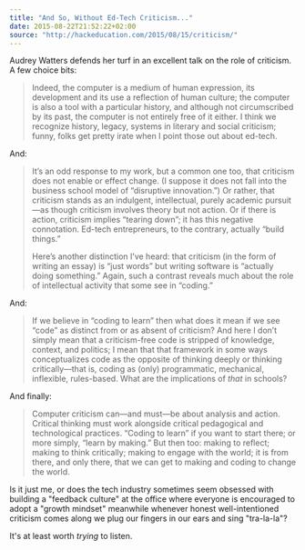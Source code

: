 ```yaml
---
title: "And So, Without Ed-Tech Criticism..."
date: 2015-08-22T21:52:22+02:00
source: "http://hackeducation.com/2015/08/15/criticism/"
---
```


Audrey Watters defends her turf in an excellent talk on the role of criticism. A few choice bits:

> Indeed, the computer is a medium of human expression, its development and its use a reflection of human culture; the computer is also a tool with a particular history, and although not circumscribed by its past, the computer is not entirely free of it either. I think we recognize history, legacy, systems in literary and social criticism; funny, folks get pretty irate when I point those out about ed-tech.

And:

> It’s an odd response to my work, but a common one too, that criticism does not enable or effect change. (I suppose it does not fall into the business school model of “disruptive innovation.”) Or rather, that criticism stands as an indulgent, intellectual, purely academic pursuit—as though criticism involves theory but not action. Or if there is action, criticism implies “tearing down”; it has this negative connotation. Ed-tech entrepreneurs, to the contrary, actually “build things.”
>
> Here’s another distinction I’ve heard: that criticism (in the form of writing an essay) is “just words” but writing software is “actually doing something.” Again, such a contrast reveals much about the role of intellectual activity that some see in “coding.”

And:

>  If we believe in “coding to learn” then what does it mean if we see “code” as distinct from or as absent of criticism? And here I don’t simply mean that a criticism-free code is stripped of knowledge, context, and politics; I mean that that framework in some ways conceptualizes code as the opposite of thinking deeply or thinking critically—that is, coding as (only) programmatic, mechanical, inflexible, rules-based. What are the implications of *that* in schools?

And finally:

> Computer criticism can—and must—be about analysis and action. Critical thinking must work alongside critical pedagogical and technological practices. “Coding to learn” if you want to start there; or more simply, “learn by making.” But then too: making to reflect; making to think critically; making to engage with the world; it is from there, and only there, that we can get to making and coding to change the world.

Is it just me, or does the tech industry sometimes seem obsessed with building a "feedback culture" at the office where everyone is encouraged to adopt a "growth mindset" meanwhile whenever honest well-intentioned criticism comes along we plug our fingers in our ears and sing "tra-la-la"?

It's at least worth *trying* to listen.
